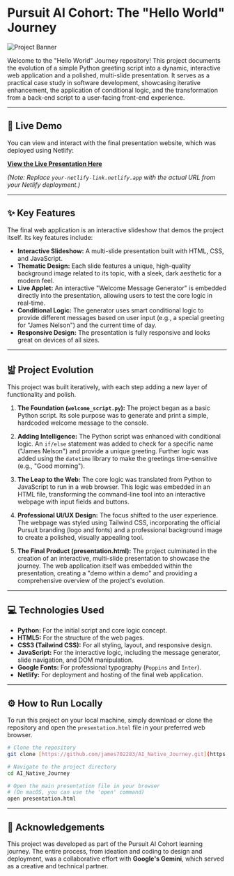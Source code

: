 # Pursuit AI Cohort: The "Hello World" Journey

![Project Banner](https://images.unsplash.com/photo-1534972195531-d756b9bfa9f2?q=80&w=2070&auto=format&fit=crop)

Welcome to the "Hello World" Journey repository! This project documents the evolution of a simple Python greeting script into a dynamic, interactive web application and a polished, multi-slide presentation. It serves as a practical case study in software development, showcasing iterative enhancement, the application of conditional logic, and the transformation from a back-end script to a user-facing front-end experience.

---

## 🚀 Live Demo

You can view and interact with the final presentation website, which was deployed using Netlify:

**[View the Live Presentation Here]([[https://your-netlify-link.netlify.app/](https://ai-cohort-message-generator.netlify.app/)](https://ai-cohort-message-generator.netlify.app/))**

*(Note: Replace `your-netlify-link.netlify.app` with the actual URL from your Netlify deployment.)*

---

## ✨ Key Features

The final web application is an interactive slideshow that demos the project itself. Its key features include:

* **Interactive Slideshow:** A multi-slide presentation built with HTML, CSS, and JavaScript.
* **Thematic Design:** Each slide features a unique, high-quality background image related to its topic, with a sleek, dark aesthetic for a modern feel.
* **Live Applet:** An interactive "Welcome Message Generator" is embedded directly into the presentation, allowing users to test the core logic in real-time.
* **Conditional Logic:** The generator uses smart conditional logic to provide different messages based on user input (e.g., a special greeting for "James Nelson") and the current time of day.
* **Responsive Design:** The presentation is fully responsive and looks great on devices of all sizes.

---

## 밟 Project Evolution

This project was built iteratively, with each step adding a new layer of functionality and polish.

1.  **The Foundation (`welcome_script.py`):** The project began as a basic Python script. Its sole purpose was to generate and print a simple, hardcoded welcome message to the console.

2.  **Adding Intelligence:** The Python script was enhanced with conditional logic. An `if/else` statement was added to check for a specific name ("James Nelson") and provide a unique greeting. Further logic was added using the `datetime` library to make the greetings time-sensitive (e.g., "Good morning").

3.  **The Leap to the Web:** The core logic was translated from Python to JavaScript to run in a web browser. This logic was embedded in an HTML file, transforming the command-line tool into an interactive webpage with input fields and buttons.

4.  **Professional UI/UX Design:** The focus shifted to the user experience. The webpage was styled using Tailwind CSS, incorporating the official Pursuit branding (logo and fonts) and a professional background image to create a polished, visually appealing tool.

5.  **The Final Product (presentation.html):** The project culminated in the creation of an interactive, multi-slide presentation to showcase the journey. The web application itself was embedded within the presentation, creating a "demo within a demo" and providing a comprehensive overview of the project's evolution.

---

## 💻 Technologies Used

* **Python:** For the initial script and core logic concept.
* **HTML5:** For the structure of the web pages.
* **CSS3 (Tailwind CSS):** For all styling, layout, and responsive design.
* **JavaScript:** For the interactive logic, including the message generator, slide navigation, and DOM manipulation.
* **Google Fonts:** For professional typography (`Poppins` and `Inter`).
* **Netlify:** For deployment and hosting of the final web application.

---

## ⚙️ How to Run Locally

To run this project on your local machine, simply download or clone the repository and open the `presentation.html` file in your preferred web browser.

```bash
# Clone the repository
git clone [https://github.com/james702283/AI_Native_Journey.git](https://github.com/james702283/AI_Native_Journey.git)

# Navigate to the project directory
cd AI_Native_Journey

# Open the main presentation file in your browser
# (On macOS, you can use the 'open' command)
open presentation.html
```

---

## 🙏 Acknowledgements

This project was developed as part of the Pursuit AI Cohort learning journey. The entire process, from ideation and coding to design and deployment, was a collaborative effort with **Google's Gemini**, which served as a creative and technical partner.

